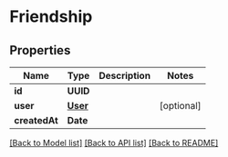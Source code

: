 # Friendship

## Properties
Name | Type | Description | Notes
------------ | ------------- | ------------- | -------------
**id** | **UUID** |  | 
**user** | [**User**](User.md) |  | [optional] 
**createdAt** | **Date** |  | 

[[Back to Model list]](../README.md#documentation-for-models) [[Back to API list]](../README.md#documentation-for-api-endpoints) [[Back to README]](../README.md)


